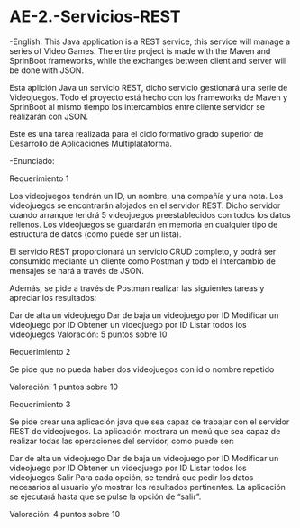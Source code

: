 # AE-2.-Servicios-REST

-English: This Java application is a REST service, this service will manage a series of Video Games. The entire project is made with the Maven and SprinBoot frameworks, while the exchanges between client and server will be done with JSON.

Esta aplición Java un servicio REST, dicho servicio gestionará una serie de Videojuegos. Todo el proyecto está hecho con los frameworks de Maven y SprinBoot al mismo tiempo los intercambios entre cliente servidor se realizarán con JSON.

Este es una tarea realizada para el ciclo formativo grado superior de Desarrollo de Aplicaciones Multiplataforma.

-Enunciado:

Requerimiento 1

Los videojuegos tendrán un ID, un nombre, una compañía y una nota. Los videojuegos se encontrarán alojados en el servidor REST. Dicho servidor cuando arranque tendrá 5 videojuegos preestablecidos con todos los datos rellenos. Los videojuegos se guardarán en memoria en cualquier tipo de estructura de datos (como puede ser un lista).

El servicio REST proporcionará un servicio CRUD completo, y podrá ser consumido mediante un cliente como Postman y todo el intercambio de mensajes se hará a través de JSON.

Además, se pide a través de Postman realizar las siguientes tareas y apreciar los resultados:

Dar de alta un videojuego
Dar de baja un videojuego por ID
Modificar un videojuego por ID
Obtener un videojuego por ID
Listar todos los videojuegos
Valoración: 5 puntos sobre 10

Requerimiento 2

Se pide que no pueda haber dos videojuegos con id o nombre repetido

Valoración: 1 puntos sobre 10

Requerimiento 3

Se pide crear una aplicación java que sea capaz de trabajar con el servidor REST de videojuegos. La aplicación mostrara un menú que sea capaz de realizar todas las operaciones del servidor, como puede ser:

Dar de alta un videojuego
Dar de baja un videojuego por ID
Modificar un videojuego por ID
Obtener un videojuego por ID
Listar todos los videojuegos
Salir
Para cada opción, se tendrá que pedir los datos necesarios al usuario y/o mostrar los resultados pertinentes. La aplicación se ejecutará hasta que se pulse la opción de “salir”.

Valoración: 4 puntos sobre 10
